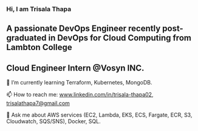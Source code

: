 ### Hi, I am Trisala Thapa
## A passionate DevOps Engineer recently post-graduated in DevOps for Cloud Computing from Lambton College
## Cloud Engineer Intern @Vosyn INC.


🌱 I’m currently learning Terraform, Kubernetes, MongoDB.

📫 How to reach me: www.linkedin.com/in/trisala-thapa02, trisalathapa7@gmail.com

💬 Ask me about AWS services (EC2, Lambda, EKS, ECS, Fargate, ECR, S3, Cloudwatch, SQS/SNS), Docker, SQL.

<!--
**TrisalaThapa7/TrisalaThapa7** is a ✨ _special_ ✨ repository because its `README.md` (this file) appears on your GitHub profile.

Here are some ideas to get you started:

- 🔭 I’m currently working on ...
- 👯 I’m looking to collaborate on ...
- 🤔 I’m looking for help with ...
- 
- 
- 😄 Pronouns: ...
- ⚡ Fun fact: Dancing, Cycling

-->

